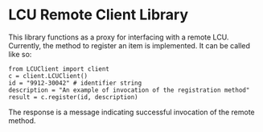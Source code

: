 # LCU Remote Client Library

This library functions as a proxy for interfacing with a remote LCU. Currently, the method to register an item is implemented.
It can be called like so:
```
from LCUClient import client
c = client.LCUClient()
id = "9912-30042" # identifier string
description = "An example of invocation of the registration method"
result = c.register(id, description)
```

The response is a message indicating successful invocation of the remote method.